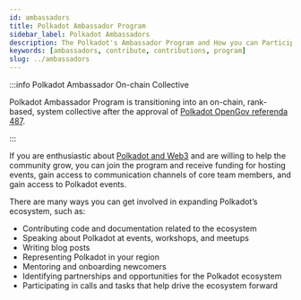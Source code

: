 ```yaml
---
id: ambassadors
title: Polkadot Ambassador Program
sidebar_label: Polkadot Ambassadors
description: The Polkadot's Ambassador Program and How you can Participate in It.
keywords: [ambassadors, contribute, contributions, program]
slug: ../ambassadors
---
```


:::info Polkadot Ambassador On-chain Collective

Polkadot Ambassador Program is transitioning into an on-chain, rank-based, system collective 
after the approval of [Polkadot OpenGov referenda 487](https://polkadot.polkassembly.io/referenda/487).

:::

If you are enthusiastic about [Polkadot and Web3](./web3-and-polkadot.md) and are willing to help
the community grow, you can join the program and receive funding for hosting events, gain access to
communication channels of core team members, and gain access to Polkadot events.

There are many ways you can get involved in expanding Polkadot’s ecosystem, such as:

- Contributing code and documentation related to the ecosystem
- Speaking about Polkadot at events, workshops, and meetups
- Writing blog posts
- Representing Polkadot in your region
- Mentoring and onboarding newcomers
- Identifying partnerships and opportunities for the Polkadot ecosystem
- Participating in calls and tasks that help drive the ecosystem forward


